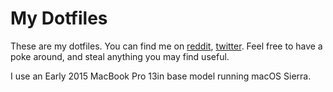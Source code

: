 # My Dotfiles

These are my dotfiles. You can find me on 
[reddit](https://reddit.com/u/aramisreddit), 
[twitter](https://twitter.com/aramistweets). Feel free to have a 
poke around, and steal anything you may find useful.

I use an Early 2015 MacBook Pro 13in base model running macOS 
Sierra.

